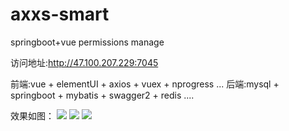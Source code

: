 # axxs-smart
springboot+vue  permissions manage

访问地址:http://47.100.207.229:7045

前端:vue + elementUI + axios + vuex + nprogress ...
后端:mysql + springboot + mybatis + swagger2 + redis ....

效果如图：
<img src="https://i.loli.net/2019/11/06/OvCBiJkNmXWAUr3.jpg" >
<img src="https://i.loli.net/2019/11/06/REAf3MDpl7hGIgz.jpg" >
<img src="https://i.loli.net/2019/11/06/6IUVEqzrc945blZ.jpg" >
